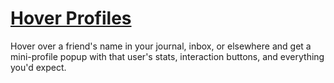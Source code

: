 # [Hover Profiles](https://www.mousehuntgame.com/preferences.php?tab=mousehunt-improved-settings#mousehunt-improved-settings-feature-hover-profiles)

Hover over a friend's name in your journal, inbox, or elsewhere and get a mini-profile popup with that user's stats, interaction buttons, and everything you'd expect.
